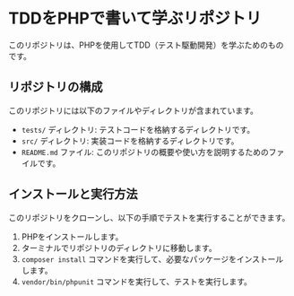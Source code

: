 # TDDをPHPで書いて学ぶリポジトリ

このリポジトリは、PHPを使用してTDD（テスト駆動開発）を学ぶためのものです。

## リポジトリの構成

このリポジトリには以下のファイルやディレクトリが含まれています。

- `tests/` ディレクトリ: テストコードを格納するディレクトリです。
- `src/` ディレクトリ: 実装コードを格納するディレクトリです。
- `README.md` ファイル: このリポジトリの概要や使い方を説明するためのファイルです。

## インストールと実行方法

このリポジトリをクローンし、以下の手順でテストを実行することができます。

1. PHPをインストールします。
2. ターミナルでリポジトリのディレクトリに移動します。
3. `composer install` コマンドを実行して、必要なパッケージをインストールします。
4. `vendor/bin/phpunit` コマンドを実行して、テストを実行します。
